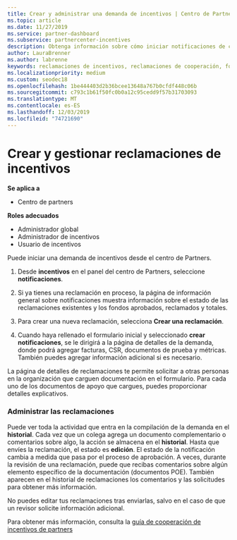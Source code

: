 ```yaml
---
title: Crear y administrar una demanda de incentivos | Centro de Partners
ms.topic: article
ms.date: 11/27/2019
ms.service: partner-dashboard
ms.subservice: partnercenter-incentives
description: Obtenga información sobre cómo iniciar notificaciones de cooperabilidad de incentivos del centro de Partners. Puedes ver toda la actividad que entra en la creación de tu reclamación en Historial.
author: LauraBrenner
ms.author: labrenne
keywords: reclamaciones de incentivos, reclamaciones de cooperación, fondos de cooperación
ms.localizationpriority: medium
ms.custom: seodec18
ms.openlocfilehash: 1be444403d2b36bcee13648a767b0cfdf448c06b
ms.sourcegitcommit: c793c1b61f50fc0b0a12c95cedd9f57b31703093
ms.translationtype: MT
ms.contentlocale: es-ES
ms.lasthandoff: 12/03/2019
ms.locfileid: "74721690"
---
```

# <a name="create-and-manage-an-incentives-claim"></a>Crear y gestionar reclamaciones de incentivos

**Se aplica a**
- Centro de partners

**Roles adecuados**

- Administrador global
- Administrador de incentivos
- Usuario de incentivos

Puede iniciar una demanda de incentivos desde el centro de Partners. 

1. Desde **incentivos** en el panel del centro de Partners, seleccione **notificaciones**.

2.  Si ya tienes una reclamación en proceso, la página de información general sobre notificaciones muestra información sobre el estado de las reclamaciones existentes y los fondos aprobados, reclamados y totales.

3.  Para crear una nueva reclamación, selecciona **Crear una reclamación**.

4.  Cuando haya rellenado el formulario inicial y seleccionado **crear notificaciones**, se le dirigirá a la página de detalles de la demanda, donde podrá agregar facturas, CSR, documentos de prueba y métricas. También puedes agregar información adicional si es necesario.

La página de detalles de reclamaciones te permite solicitar a otras personas en la organización que carguen documentación en el formulario. Para cada uno de los documentos de apoyo que cargues, puedes proporcionar detalles explicativos. 

### <a name="manage-your-claims"></a>Administrar las reclamaciones

Puede ver toda la actividad que entra en la compilación de la demanda en el **historial**. Cada vez que un colega agrega un documento complementario o comentarios sobre algo, la acción se almacena en el **historial**. Hasta que envíes la reclamación, el estado es **edición**. El estado de la notificación cambia a medida que pasa por el proceso de aprobación. A veces, durante la revisión de una reclamación, puede que recibas comentarios sobre algún elemento específico de la documentación (documentos POE). También aparecen en el historial de reclamaciones los comentarios y las solicitudes para obtener más información. 

No puedes editar tus reclamaciones tras enviarlas, salvo en el caso de que un revisor solicite información adicional.

Para obtener más información, consulta la [guía de cooperación de incentivos de partners](https://assets.microsoft.com/coop-guidebook.pdf)

